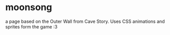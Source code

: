# moonsong
a page based on the Outer Wall from Cave Story. Uses CSS animations and sprites form the game :3
